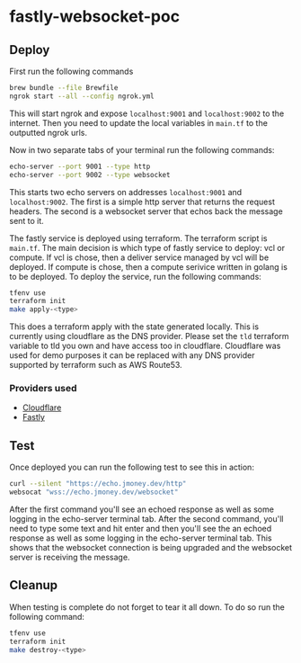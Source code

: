 # fastly-websocket-poc

## Deploy

First run the following commands

```bash
brew bundle --file Brewfile
ngrok start --all --config ngrok.yml
```

This will start ngrok and expose `localhost:9001` and `localhost:9002` to the internet.  Then you need to update the local variables in `main.tf` to the outputted ngrok urls.

Now in two separate tabs of your terminal run the following commands:

```bash
echo-server --port 9001 --type http
echo-server --port 9002 --type websocket
```

This starts two echo servers on addresses `localhost:9001` and `localhost:9002`.  The first is a simple http server that returns the request headers.  The second is a websocket server that echos back the message sent to it.

The fastly service is deployed using terraform. The terraform script is `main.tf`. The main decision is which type of fastly service to deploy: vcl or compute.  If vcl is chose, then a deliver service managed by vcl will be deployed.  If compute is chose, then a compute serivice written in golang is to be deployed.  To deploy the service, run the following commands:

```bash
tfenv use
terraform init
make apply-<type>
```

This does a terraform apply with the state generated locally. This is currently using cloudflare as the DNS provider.  Please set the `tld` terraform variable to tld you own and have access too in cloudflare.  Cloudflare was used for demo purposes it can be replaced with any DNS provider supported by terraform such as AWS Route53.

### Providers used

* [Cloudflare](https://registry.terraform.io/providers/cloudflare/cloudflare/4.11.0/docs)
* [Fastly](https://registry.terraform.io/providers/fastly/fastly/5.2.2/docs)

## Test

Once deployed you can run the following test to see this in action:

```bash
curl --silent "https://echo.jmoney.dev/http"
websocat "wss://echo.jmoney.dev/websocket"
```

After the first command you'll see an echoed response as well as some logging in the echo-server terminal tab.  After the second command, you'll need to type some text and hit enter and then you'll see the an echoed response as well as some logging in the echo-server terminal tab.  This shows that the websocket connection is being upgraded and the websocket server is receiving the message.

## Cleanup

When testing is complete do not forget to tear it all down. To do so run the following command:

```bash
tfenv use
terraform init
make destroy-<type>
```
